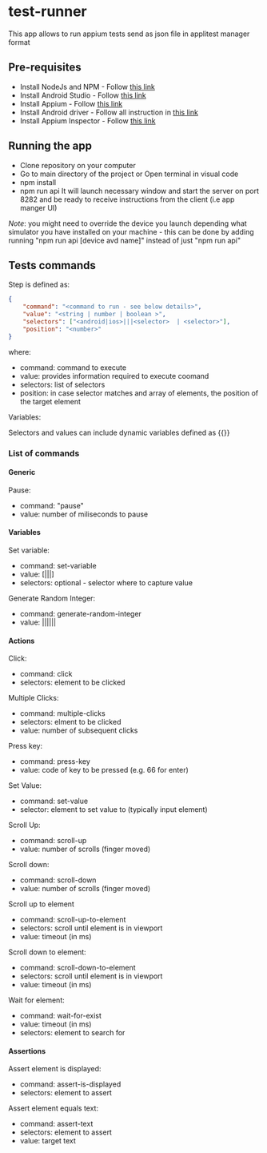 # test-runner

This app allows to run appium tests send as json file in applitest manager format

## Pre-requisites

-   Install NodeJs and NPM - Follow [this link](https://nodejs.org/en)
-   Install Android Studio - Follow [this link](https://developer.android.com/studio)
-   Install Appium - Follow [this link](https://appium.io/docs/en/2.0/quickstart/install/)
-   Install Android driver - Follow all instruction in [this link](https://appium.io/docs/en/2.0/quickstart/uiauto2-driver/)
-   Install Appium Inspector - Follow [this link](https://github.com/appium/appium-inspector/releases)

## Running the app

-   Clone repository on your computer
-   Go to main directory of the project or Open terminal in visual code
-   npm install
-   npm run api
    It will launch necessary window and start the server on port 8282 and be ready to receive instructions from the client (i.e app manger UI)

_Note_: you might need to override the device you launch depending what simulator you have installed on your machine - this can be done by adding running "npm run api [device avd name]" instead of just "npm run api"

## Tests commands

Step is defined as:

```json
{
    "command": "<command to run - see below details>",
    "value": "<string | number | boolean >",
    "selectors": ["<android|ios>|||<selector>  | <selector>"],
    "position": "<number>"
}
```

where:

-   command: command to execute
-   value: provides information required to execute coomand
-   selectors: list of selectors
-   position: in case selector matches and array of elements, the position of the target element

Variables:

Selectors and values can include dynamic variables defined as {{<variable name>}}

### List of commands

#### Generic

Pause:

-   command: "pause"
-   value: number of miliseconds to pause

#### Variables

Set variable:

-   command: set-variable
-   value: <varaiable name>[|||<static value to set>]
-   selectors: optional - selector where to capture value

Generate Random Integer:

-   command: generate-random-integer
-   value: <variable name>|||<min value>|||<max value>

#### Actions

Click:

-   command: click
-   selectors: element to be clicked

Multiple Clicks:

-   command: multiple-clicks
-   selectors: elment to be clicked
-   value: number of subsequent clicks

Press key:

-   command: press-key
-   value: code of key to be pressed (e.g. 66 for enter)

Set Value:

-   command: set-value
-   selector: element to set value to (typically input element)

Scroll Up:

-   command: scroll-up
-   value: number of scrolls (finger moved)

Scroll down:

-   command: scroll-down
-   value: number of scrolls (finger moved)

Scroll up to element

-   command: scroll-up-to-element
-   selectors: scroll until element is in viewport
-   value: timeout (in ms)

Scroll down to element:

-   command: scroll-down-to-element
-   selectors: scroll until element is in viewport
-   value: timeout (in ms)

Wait for element:

-   command: wait-for-exist
-   value: timeout (in ms)
-   selectors: element to search for

#### Assertions

Assert element is displayed:

-   command: assert-is-displayed
-   selectors: element to assert

Assert element equals text:

-   command: assert-text
-   selectors: element to assert
-   value: target text
